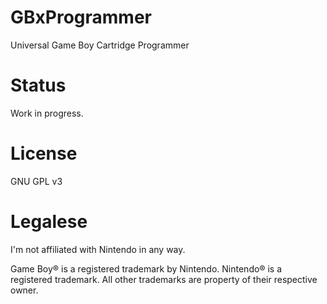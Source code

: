 # GBxProgrammer
Universal Game Boy Cartridge Programmer

# Status
Work in progress.

# License
GNU GPL v3

# Legalese

I'm not affiliated with Nintendo in any way.

Game Boy® is a registered trademark by Nintendo. Nintendo® is a registered trademark. All other trademarks are property of their respective owner.